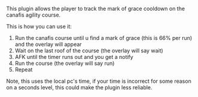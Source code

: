 This plugin allows the player to track the mark of grace cooldown on the canafis agility course.

This is how you can use it:
1. Run the canafis course until u find a mark of grace (this is 66% per run) and the overlay will appear
2. Wait on the last roof of the course (the overlay will say wait)
3. AFK until the timer runs out and you get a notify
4. Run the course (the overlay will say run) 
5. Repeat

Note, this uses the local pc's time, if your time is incorrect for some reason on a seconds level, this could make the plugin less reliable.
